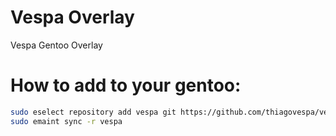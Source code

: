 # Vespa Overlay
Vespa Gentoo Overlay

# How to add to your gentoo:

```bash
sudo eselect repository add vespa git https://github.com/thiagovespa/vespa-overlay.git
sudo emaint sync -r vespa
```
